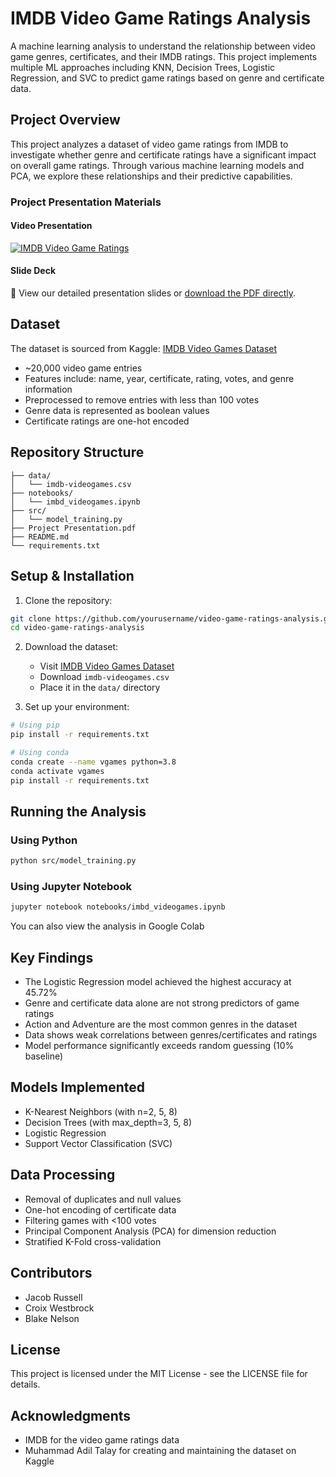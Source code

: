 # IMDB Video Game Ratings Analysis

A machine learning analysis to understand the relationship between video game genres, certificates, and their IMDB ratings. This project implements multiple ML approaches including KNN, Decision Trees, Logistic Regression, and SVC to predict game ratings based on genre and certificate data.

## Project Overview

This project analyzes a dataset of video game ratings from IMDB to investigate whether genre and certificate ratings have a significant impact on overall game ratings. Through various machine learning models and PCA, we explore these relationships and their predictive capabilities.

### Project Presentation Materials

#### Video Presentation
[![IMDB Video Game Ratings](https://img.youtube.com/vi/f8cvHWCq0Ag/maxresdefault.jpg)](https://www.youtube.com/watch?v=f8cvHWCq0Ag)

#### Slide Deck
📄 View our detailed presentation slides or [download the PDF directly](Project%20Presentation.pdf).

## Dataset

The dataset is sourced from Kaggle: [IMDB Video Games Dataset](https://www.kaggle.com/datasets/muhammadadiltalay/imdb-video-games)
- ~20,000 video game entries
- Features include: name, year, certificate, rating, votes, and genre information
- Preprocessed to remove entries with less than 100 votes
- Genre data is represented as boolean values
- Certificate ratings are one-hot encoded

## Repository Structure
```
├── data/
│   └── imdb-videogames.csv
├── notebooks/
│   └── imbd_videogames.ipynb
├── src/
│   └── model_training.py
├── Project Presentation.pdf
├── README.md
└── requirements.txt
```

## Setup & Installation

1. Clone the repository:
```bash
git clone https://github.com/yourusername/video-game-ratings-analysis.git
cd video-game-ratings-analysis
```

2. Download the dataset:
   - Visit [IMDB Video Games Dataset](https://www.kaggle.com/datasets/muhammadadiltalay/imdb-video-games)
   - Download `imdb-videogames.csv`
   - Place it in the `data/` directory

3. Set up your environment:
```bash
# Using pip
pip install -r requirements.txt

# Using conda
conda create --name vgames python=3.8
conda activate vgames
pip install -r requirements.txt
```

## Running the Analysis

### Using Python
```bash
python src/model_training.py
```

### Using Jupyter Notebook
```bash
jupyter notebook notebooks/imbd_videogames.ipynb
```

You can also view the analysis in Google Colab

## Key Findings

- The Logistic Regression model achieved the highest accuracy at 45.72%
- Genre and certificate data alone are not strong predictors of game ratings
- Action and Adventure are the most common genres in the dataset
- Data shows weak correlations between genres/certificates and ratings
- Model performance significantly exceeds random guessing (10% baseline)

## Models Implemented
- K-Nearest Neighbors (with n=2, 5, 8)
- Decision Trees (with max_depth=3, 5, 8)
- Logistic Regression
- Support Vector Classification (SVC)

## Data Processing
- Removal of duplicates and null values
- One-hot encoding of certificate data
- Filtering games with <100 votes
- Principal Component Analysis (PCA) for dimension reduction
- Stratified K-Fold cross-validation

## Contributors
- Jacob Russell
- Croix Westbrock
- Blake Nelson

## License
This project is licensed under the MIT License - see the LICENSE file for details.

## Acknowledgments
- IMDB for the video game ratings data
- Muhammad Adil Talay for creating and maintaining the dataset on Kaggle
